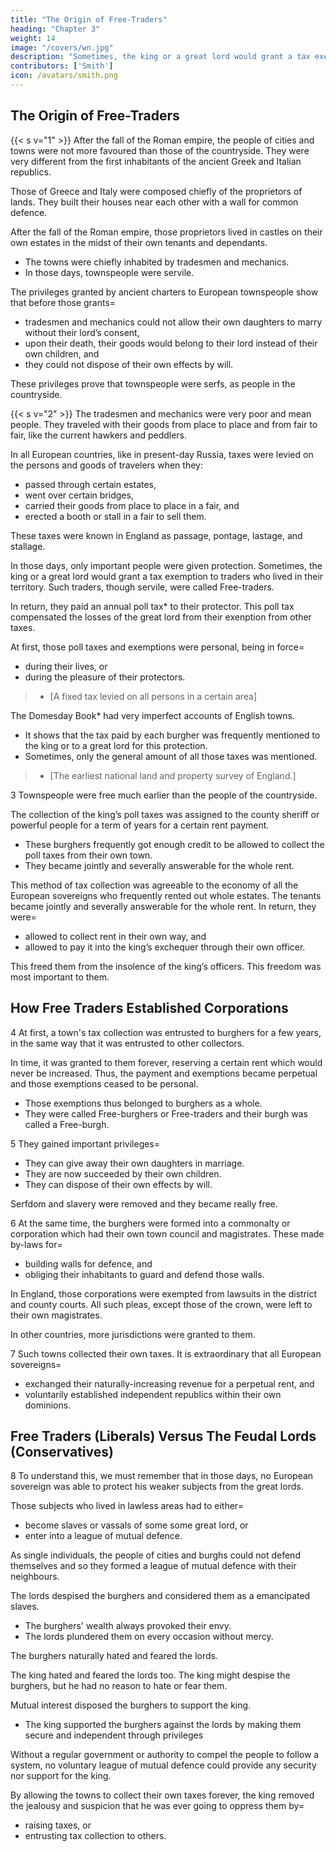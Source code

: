 ```yaml
---
title: "The Origin of Free-Traders"
heading: "Chapter 3"
weight: 14
image: "/covers/wn.jpg"
description: "Sometimes, the king or a great lord would grant a tax exemption to traders who lived in their territory. Such traders, though servile, were called Free-traders"
contributors: ['Smith']
icon: /avatars/smith.png
---
```




## The Origin of Free-Traders

{{< s v="1" >}} After the fall of the Roman empire, the people of cities and towns were not more favoured than those of the countryside. They were very different from the first inhabitants of the ancient Greek and Italian republics.

Those of Greece and Italy were composed chiefly of the proprietors of lands<!-- , among whom the public territory was originally divided -->. They built their houses near each other with a wall for common defence.

After the fall of the Roman empire, those proprietors lived in castles on their own estates in the midst of their own tenants and dependants.
- The towns were chiefly inhabited by tradesmen and mechanics.
- In those days, townspeople were servile.

The privileges granted by ancient charters to European townspeople show that before those grants= 
- tradesmen and mechanics could not allow their own daughters to marry without their lord’s consent,
- upon their death, their goods would belong to their lord instead of their own children, and
- they could not dispose of their own effects by will.

These privileges prove that townspeople were serfs, as people in the countryside.


{{< s v="2" >}} The tradesmen and mechanics were very poor and mean people. They traveled with their goods from place to place and from fair to fair, like the current hawkers and peddlers.

In all European countries, like in present-day Russia, taxes were levied on the persons and goods of travelers when they:
- passed through certain estates,
- went over certain bridges,
- carried their goods from place to place in a fair, and
- erected a booth or stall in a fair to sell them.

These taxes were known in England as passage, pontage, lastage, and stallage.

In those days, only important people were given protection. Sometimes, the king or a great lord would grant a tax exemption to traders who lived in their territory. Such traders, though servile, were called Free-traders.

In return, they paid an annual poll tax* to their protector. This poll tax compensated the losses of the great lord from their exenption from other taxes.

At first, those poll taxes and exemptions were personal, being in force= 
- during their lives, or
- during the pleasure of their protectors.

> * [A fixed tax levied on all persons in a certain area]

The Domesday Book* had very imperfect accounts of English towns.
- It shows that the tax paid by each burgher was frequently mentioned to the king or to a great lord for this protection.
- Sometimes, only the general amount of all those taxes was mentioned.

> * [The earliest national land and property survey of England.]


3 Townspeople were free much earlier than the people of the countryside.

The collection of the king’s poll taxes was assigned to the county sheriff or powerful people <!-- or to other persons --> for a term of years for a certain rent payment. 
- These burghers frequently got enough credit to be allowed to collect the poll taxes from their own town.
- They became jointly and severally answerable for the whole rent.

This method of tax collection was agreeable to the economy of all the European sovereigns who frequently rented out whole estates. The tenants became jointly and severally answerable for the whole rent. In return, they were= 
- allowed to collect rent in their own way, and
- allowed to pay it into the king’s exchequer through their own officer.

This freed them from the insolence of the king’s officers. This freedom was most important to them.



## How Free Traders Established Corporations

4 At first, a town's tax collection was entrusted to burghers for a few years, in the same way that it was entrusted to other collectors.

In time, it was granted to them forever, reserving a certain rent which would never be increased. Thus, the payment and exemptions became perpetual and those exemptions ceased to be personal.
- Those exemptions thus belonged to burghers as a whole.
- They were called Free-burghers or Free-traders and their burgh was called a Free-burgh.


5 They gained important privileges= 
- They can give away their own daughters in marriage.
- They are now succeeded by their own children.
- They can dispose of their own effects by will.

<!-- I do not know if such privileges were granted to burghers along with the freedom of trade. -->
Serfdom and slavery were removed and they became really free.


6 At the same time, the burghers were formed into a commonalty or corporation which had their own town council and magistrates. These made by-laws for= 
- building walls for defence, and
- obliging their inhabitants to guard and defend those walls.

In England, those corporations were exempted from lawsuits in the district and county courts. All such pleas, except those of the crown, were left to their own magistrates.

In other countries, more jurisdictions were granted to them.


7 Such towns collected their own taxes. It is extraordinary that all European sovereigns= 
- exchanged their naturally-increasing revenue for a perpetual rent, and
- voluntarily established independent republics within their own dominions.

<!-- It might be necessary to grant them some compulsive jurisdiction to oblige their citizens to pay.
In those disorderly times, it might have been inconvenient for them to seek justice from other tribunals. -->


## Free Traders (Liberals) Versus The Feudal Lords (Conservatives)

8 To understand this, we must remember that in those days, no European sovereign was able to protect his weaker subjects from the great lords.

Those subjects who lived in lawless areas had to either= 
- become slaves or vassals of some some great lord, or
- enter into a league of mutual defence.

As single individuals, the people of cities and burghs could not defend themselves and so they formed a league of mutual defence with their neighbours. 

The lords despised the burghers and considered them as a emancipated slaves<!-- , a different species from themselves -->.
- The burghers' wealth always provoked their envy.
- The lords plundered them on every occasion without mercy.

The burghers naturally hated and feared the lords.

The king hated and feared the lords too. The king might despise the burghers, but he had no reason to hate or fear them.

Mutual interest disposed the burghers to support the king.
- The king supported the burghers against the lords by making them secure and independent through privileges

<!-- - The lords were the enemies of the king’s enemies.
It was the king’s interest to render the burghers  of those enemies. -->

<!-- By granting them , the king gave the burghers all the security and independence he could bestow. -->

Without a regular government or authority to compel the people to follow a system, no voluntary league of mutual defence could provide any security nor support for the king.
    
By allowing the towns to collect their own taxes forever, the king removed the jealousy and suspicion that he was ever going to oppress them by= 
- raising taxes, or
- entrusting tax collection to others.
